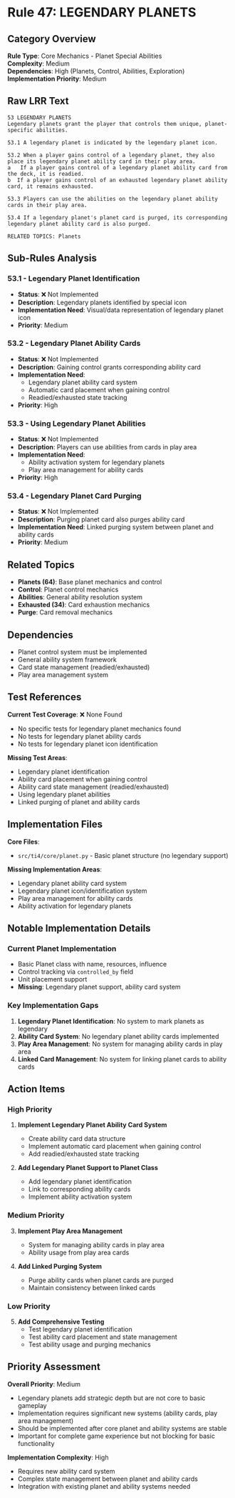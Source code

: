 # Rule 47: LEGENDARY PLANETS

## Category Overview
**Rule Type**: Core Mechanics - Planet Special Abilities  
**Complexity**: Medium  
**Dependencies**: High (Planets, Control, Abilities, Exploration)  
**Implementation Priority**: Medium

## Raw LRR Text
```
53 LEGENDARY PLANETS	
Legendary planets grant the player that controls them unique, planet-specific abilities.

53.1 A legendary planet is indicated by the legendary planet icon.

53.2 When a player gains control of a legendary planet, they also place its legendary planet ability card in their play area.
a	If a player gains control of a legendary planet ability card from the deck, it is readied.
b  If a player gains control of an exhausted legendary planet ability card, it remains exhausted.

53.3 Players can use the abilities on the legendary planet ability cards in their play area.

53.4 If a legendary planet's planet card is purged, its corresponding legendary planet ability card is also purged.

RELATED TOPICS: Planets
```

## Sub-Rules Analysis

### 53.1 - Legendary Planet Identification
- **Status**: ❌ Not Implemented
- **Description**: Legendary planets identified by special icon
- **Implementation Need**: Visual/data representation of legendary planet icon
- **Priority**: Medium

### 53.2 - Legendary Planet Ability Cards
- **Status**: ❌ Not Implemented  
- **Description**: Gaining control grants corresponding ability card
- **Implementation Need**: 
  - Legendary planet ability card system
  - Automatic card placement when gaining control
  - Readied/exhausted state tracking
- **Priority**: High

### 53.3 - Using Legendary Planet Abilities
- **Status**: ❌ Not Implemented
- **Description**: Players can use abilities from cards in play area
- **Implementation Need**: 
  - Ability activation system for legendary planets
  - Play area management for ability cards
- **Priority**: High

### 53.4 - Legendary Planet Card Purging
- **Status**: ❌ Not Implemented
- **Description**: Purging planet card also purges ability card
- **Implementation Need**: Linked purging system between planet and ability cards
- **Priority**: Medium

## Related Topics
- **Planets (64)**: Base planet mechanics and control
- **Control**: Planet control mechanics
- **Abilities**: General ability resolution system
- **Exhausted (34)**: Card exhaustion mechanics
- **Purge**: Card removal mechanics

## Dependencies
- Planet control system must be implemented
- General ability system framework
- Card state management (readied/exhausted)
- Play area management system

## Test References
**Current Test Coverage**: ❌ None Found
- No specific tests for legendary planet mechanics found
- No tests for legendary planet ability cards
- No tests for legendary planet icon identification

**Missing Test Areas**:
- Legendary planet identification
- Ability card placement when gaining control
- Ability card state management (readied/exhausted)
- Using legendary planet abilities
- Linked purging of planet and ability cards

## Implementation Files
**Core Files**:
- `src/ti4/core/planet.py` - Basic planet structure (no legendary support)

**Missing Implementation Areas**:
- Legendary planet ability card system
- Legendary planet icon/identification system
- Play area management for ability cards
- Ability activation for legendary planets

## Notable Implementation Details

### Current Planet Implementation
- Basic Planet class with name, resources, influence
- Control tracking via `controlled_by` field
- Unit placement support
- **Missing**: Legendary planet support, ability card system

### Key Implementation Gaps
1. **Legendary Planet Identification**: No system to mark planets as legendary
2. **Ability Card System**: No legendary planet ability cards implemented
3. **Play Area Management**: No system for managing ability cards in play area
4. **Linked Card Management**: No system for linking planet cards to ability cards

## Action Items

### High Priority
1. **Implement Legendary Planet Ability Card System**
   - Create ability card data structure
   - Implement automatic card placement when gaining control
   - Add readied/exhausted state tracking

2. **Add Legendary Planet Support to Planet Class**
   - Add legendary planet identification
   - Link to corresponding ability cards
   - Implement ability activation system

### Medium Priority
3. **Implement Play Area Management**
   - System for managing ability cards in play area
   - Ability usage from play area cards

4. **Add Linked Purging System**
   - Purge ability cards when planet cards are purged
   - Maintain consistency between linked cards

### Low Priority
5. **Add Comprehensive Testing**
   - Test legendary planet identification
   - Test ability card placement and state management
   - Test ability usage and purging mechanics

## Priority Assessment
**Overall Priority**: Medium
- Legendary planets add strategic depth but are not core to basic gameplay
- Implementation requires significant new systems (ability cards, play area management)
- Should be implemented after core planet and ability systems are stable
- Important for complete game experience but not blocking for basic functionality

**Implementation Complexity**: High
- Requires new ability card system
- Complex state management between planet and ability cards
- Integration with existing planet and ability systems needed